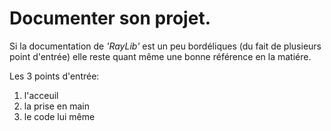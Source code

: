 # Documenter son projet.

Si la documentation de *'RayLib'* est un peu bordéliques (du fait de plusieurs point d'entrée) elle reste quant même une bonne référence en la matiére.


Les 3 points d'entrée:

1. l'acceuil 
2. la prise en main
3. le code lui même